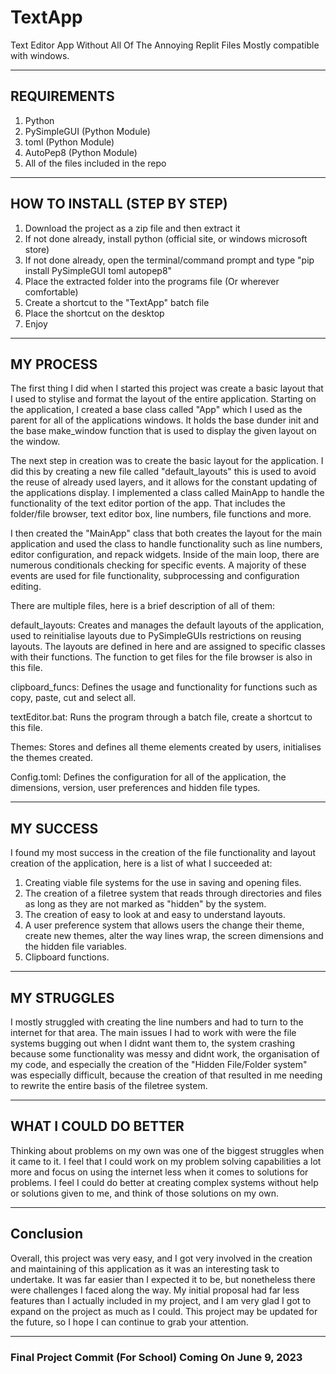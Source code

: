 # TextApp
Text Editor App Without All Of The Annoying Replit Files
Mostly compatible with windows.

---
## REQUIREMENTS ##
1. Python
2. PySimpleGUI (Python Module)
3. toml (Python Module)
4. AutoPep8 (Python Module)
5. All of the files included in the repo

---
## HOW TO INSTALL (STEP BY STEP) ##
1. Download the project as a zip file and then extract it
2. If not done already, install python (official site, or windows microsoft store)
3. If not done already, open the terminal/command prompt and type "pip install PySimpleGUI toml autopep8"
4. Place the extracted folder into the programs file (Or wherever comfortable)
5. Create a shortcut to the "TextApp" batch file
6. Place the shortcut on the desktop
7. Enjoy

---
## MY PROCESS ##
The first thing I did when I started this project was create a basic layout that I used to stylise and format the layout of the entire application. Starting on the application, I created a base class called "App" which I used as the parent for all of the applications windows. It holds the base dunder init and the base make_window function that is used to display the given layout on the window.

The next step in creation was to create the basic layout for the application. I did this by creating a new file called "default_layouts" this is used to avoid the reuse of already used layers, and it allows for the constant updating of the applications display. I implemented a class called MainApp to handle the functionality of the text editor portion of the app. That includes the folder/file browser, text editor box, line numbers, file functions and more.

I then created the "MainApp" class that both creates the layout for the main application and used the class to handle functionality such as line numbers, editor configuration, and repack widgets. Inside of the main loop, there are numerous conditionals checking for specific events. A majority of these events are used for file functionality, subprocessing and configuration editing.

There are multiple files, here is a brief description of all of them:

default_layouts: Creates and manages the default layouts of the application, used to reinitialise layouts due to PySimpleGUIs restrictions on reusing layouts. The layouts are defined in here and are assigned to specific classes with their functions. The function to get files for the file browser is also in this file.

clipboard_funcs: Defines the usage and functionality for functions such as copy, paste, cut and select all.

textEditor.bat: Runs the program through a batch file, create a shortcut to this file.

Themes: Stores and defines all theme elements created by users, initialises the themes created.

Config.toml: Defines the configuration for all of the application, the dimensions, version, user preferences and hidden file types.

---
## MY SUCCESS ##

I found my most success in the creation of the file functionality and layout creation of the application, here is a list of what I succeeded at:

1. Creating viable file systems for the use in saving and opening files.
2. The creation of a filetree system that reads through directories and files as long as they are not marked as "hidden" by the system.
3. The creation of easy to look at and easy to understand layouts.
4. A user preference system that allows users the change their theme, create new themes, alter the way lines wrap, the screen dimensions and the hidden file variables.
5. Clipboard functions.

---
## MY STRUGGLES ##

I mostly struggled with creating the line numbers and had to turn to the internet for that area. The main issues I had to work with were the file systems bugging out when I didnt want them to, the system crashing because some functionality was messy and didnt work, the organisation of my code, and especially the creation of the "Hidden File/Folder system" was especially difficult, because the creation of that resulted in me needing to rewrite the entire basis of the filetree system.

---
## WHAT I COULD DO BETTER ##

Thinking about problems on my own was one of the biggest struggles when it came to it. I feel that I could work on my problem solving capabilities a lot more and focus on using the internet less when it comes to solutions for problems. I feel I could do better at creating complex systems without help or solutions given to me, and think of those solutions on my own.

---
## Conclusion ##

Overall, this project was very easy, and I got very involved in the creation and maintaining of this application as it was an interesting task to undertake. It was far easier than I expected it to be, but nonetheless there were challenges I faced along the way. My initial proposal had far less features than I actually included in my project, and I am very glad I got to expand on the project as much as I could. This project may be updated for the future, so I hope I can continue to grab your attention.

---

### Final Project Commit (For School) Coming On June 9, 2023 ###
